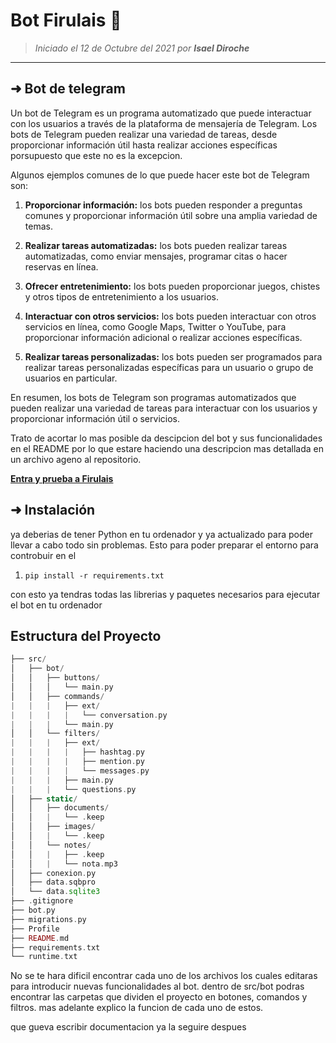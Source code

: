 # Bot Firulais 🐶 
> _Iniciado el 12 de Octubre del 2021 por **Isael Diroche**_
---

## ➜ Bot de telegram
Un bot de Telegram es un programa automatizado que puede interactuar con los usuarios a través de la plataforma de mensajería de Telegram. Los bots de Telegram pueden realizar una variedad de tareas, desde proporcionar información útil hasta realizar acciones específicas porsupuesto que este no es la excepcion.

Algunos ejemplos comunes de lo que puede hacer este bot de Telegram son:

1. **Proporcionar información:** los bots pueden responder a preguntas comunes y proporcionar información útil sobre una amplia variedad de temas.

2. **Realizar tareas automatizadas:** los bots pueden realizar tareas automatizadas, como enviar mensajes, programar citas o hacer reservas en línea.

3. **Ofrecer entretenimiento:** los bots pueden proporcionar juegos, chistes y otros tipos de entretenimiento a los usuarios.

4. **Interactuar con otros servicios:** los bots pueden interactuar con otros servicios en línea, como Google Maps, Twitter o YouTube, para proporcionar información adicional o realizar acciones específicas.

5. **Realizar tareas personalizadas:** los bots pueden ser programados para realizar tareas personalizadas específicas para un usuario o grupo de usuarios en particular.

En resumen, los bots de Telegram son programas automatizados que pueden realizar una variedad de tareas para interactuar con los usuarios y proporcionar información útil o servicios.


Trato de acortar lo mas posible da descipcion del bot y sus funcionalidades en el README por lo que estare haciendo una descripcion mas detallada en un archivo ageno al repositorio.

[**Entra y prueba a Firulais**](https://t.me/isael_ayuda_bot)


## ➜ Instalación

ya deberias de tener Python en tu ordenador y ya actualizado para poder llevar a cabo todo sin problemas. Esto para poder preparar el entorno para controbuir en el 

 1. `pip install -r requirements.txt`
 
 con esto ya tendras todas las librerias y paquetes necesarios para ejecutar el bot en tu ordenador

## Estructura del Proyecto


``` php
├── src/
│   ├── bot/
│   │   ├── buttons/
│   │   │   └── main.py
│   │   ├── commands/
|   |   |   ├── ext/
|   |   |   |   └── conversation.py
|   |   |   └── main.py
│   │   └── filters/
|   |   |   ├── ext/
|   |   |   |   ├── hashtag.py
|   |   |   |   ├── mention.py
|   |   |   |   └── messages.py
|   |   |   ├── main.py
|   |   |   └── questions.py
│   ├── static/
│   │   ├── documents/
│   │   |   └── .keep
│   │   ├── images/
│   │   |   └── .keep
│   │   └── notes/
│   │   |   ├── .keep
│   │   |   └── nota.mp3
│   ├── conexion.py
│   ├── data.sqbpro
│   └── data.sqlite3
├── .gitignore
├── bot.py
├── migrations.py
├── Profile
├── README.md
├── requirements.txt
└── runtime.txt
```

No se te hara dificil encontrar cada uno de los archivos los cuales editaras para introducir nuevas funcionalidades al bot. dentro de src/bot podras encontrar las carpetas que dividen el proyecto en botones, comandos y filtros. mas adelante explico la funcion de cada uno de estos.

que gueva escribir documentacion ya la seguire despues

